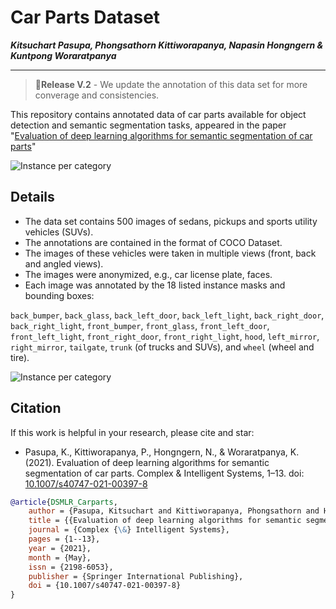 # Car Parts Dataset
**_Kitsuchart Pasupa, Phongsathorn Kittiworapanya, Napasin Hongngern & Kuntpong Woraratpanya_**

---

> 🎉**Release V.2** - We update the annotation of this data set for more converage and consistencies.

This repository contains annotated data of car parts available for object detection and semantic segmentation tasks, appeared in the paper "[Evaluation of deep learning algorithms for semantic segmentation of car parts](https://link.springer.com/article/10.1007/s40747-021-00397-8)"

![Instance per category](doc_images/samples.webp)

## Details
- The data set contains 500 images of sedans, pickups and sports utility vehicles (SUVs).
- The annotations are contained in the format of COCO Dataset.
- The images of these vehicles were taken in multiple views (front, back and angled views).
- The images were anonymized, e.g., car license plate, faces.
- Each image was annotated by the 18 listed instance masks and bounding boxes:

`back_bumper`, `back_glass`, `back_left_door`, `back_left_light`, `back_right_door`, `back_right_light`, `front_bumper`, `front_glass`, `front_left_door`, `front_left_light`, `front_right_door`, `front_right_light`, `hood`, `left_mirror`, `right_mirror`, `tailgate`, `trunk` (of trucks and SUVs), and `wheel` (wheel and tire).

![Instance per category](doc_images/instance_per_cats.webp)



## Citation
If this work is helpful in your research, please cite and star:
- Pasupa, K., Kittiworapanya, P., Hongngern, N., & Woraratpanya, K. (2021). Evaluation of deep learning algorithms for semantic segmentation of car parts. Complex & Intelligent Systems, 1–13. doi: [10.1007/s40747-021-00397-8](https://doi.org/10.1007/s40747-021-00397-8)

```bibtex
@article{DSMLR_Carparts,
	author = {Pasupa, Kitsuchart and Kittiworapanya, Phongsathorn and Hongngern, Napasin and Woraratpanya, Kuntpong},
	title = {{Evaluation of deep learning algorithms for semantic segmentation of car parts}},
	journal = {Complex {\&} Intelligent Systems},
	pages = {1--13},
	year = {2021},
	month = {May},
	issn = {2198-6053},
	publisher = {Springer International Publishing},
	doi = {10.1007/s40747-021-00397-8}
}
```